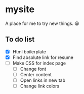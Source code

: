 # mysite
A place for me to try new things. 😀
## To do list
- [x] Html boilerplate
- [x] Find absolute link for resume
- [ ] Make CSS for index page
    - [ ] Change font
    - [ ] Center content
    - [ ] Open links in new tab
    - [ ] Change link colors
